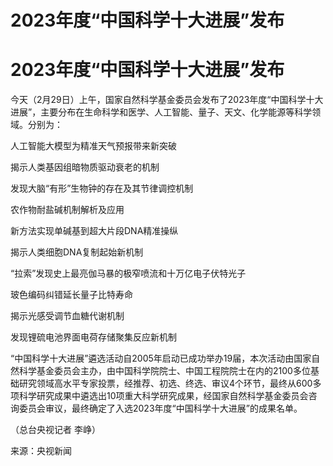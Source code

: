 # 2023年度“中国科学十大进展”发布

# 2023年度“中国科学十大进展”发布

今天（2月29日）上午，国家自然科学基金委员会发布了2023年度“中国科学十大进展”，主要分布在生命科学和医学、人工智能、量子、天文、化学能源等科学领域。分别为：

人工智能大模型为精准天气预报带来新突破

揭示人类基因组暗物质驱动衰老的机制

发现大脑“有形”生物钟的存在及其节律调控机制

农作物耐盐碱机制解析及应用

新方法实现单碱基到超大片段DNA精准操纵

揭示人类细胞DNA复制起始新机制

“拉索”发现史上最亮伽马暴的极窄喷流和十万亿电子伏特光子

玻色编码纠错延长量子比特寿命

揭示光感受调节血糖代谢机制

发现锂硫电池界面电荷存储聚集反应新机制

“中国科学十大进展”遴选活动自2005年启动已成功举办19届，本次活动由国家自然科学基金委员会主办，由中国科学院院士、中国工程院院士在内的2100多位基础研究领域高水平专家投票，经推荐、初选、终选、审议4个环节，最终从600多项科学研究成果中遴选出10项重大科学研究成果，经国家自然科学基金委员会咨询委员会审议，最终确定了入选2023年度“中国科学十大进展”的成果名单。

（总台央视记者 李峥）

来源：央视新闻

